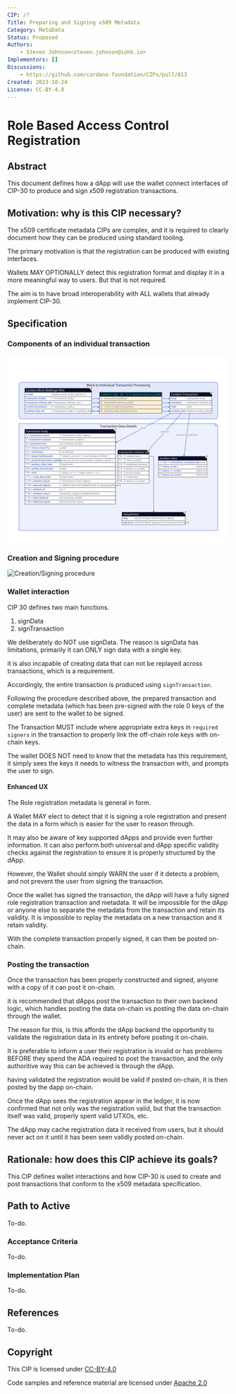 ```yaml
---
CIP: /?
Title: Preparing and Signing x509 Metadata
Category: MetaData
Status: Proposed
Authors:
    - Steven Johnson<steven.johnson@iohk.io>
Implementors: []
Discussions:
    - https://github.com/cardano-foundation/CIPs/pull/813
Created: 2023-10-24
License: CC-BY-4.0
---
```


<!-- markdownlint-disable MD025-->
# Role Based Access Control Registration

## Abstract

This document defines how a dApp will use the wallet connect interfaces of CIP-30 to produce and sign
x509 registration transactions.

## Motivation: why is this CIP necessary?

The x509 certificate metadata CIPs are complex, and it is required to clearly document how they
can be produced using standard tooling.

The primary motivation is that the registration can be produced with existing interfaces.

Wallets MAY OPTIONALLY detect this registration format and display it in a more meaningful way to users.
But that is not required.

The aim is to have broad interoperability with ALL wallets that already implement CIP-30.

## Specification

### Components of an individual transaction

![Cardano Transaction Anatomy](./images/cardano-transaction.svg)

### Creation and Signing procedure

![Creation/Signing procedure](../x509-envelope-metadata/images/metadata-envelope-process.svg)

### Wallet interaction

CIP 30 defines two main functions.

1. signData
2. signTransaction

We deliberately do NOT use signData.
The reason is signData has limitations, primarily it can ONLY sign data with a single key.

it is also incapable of creating data that can not be replayed across transactions, which is a requirement.

Accordingly, the entire transaction is produced using `signTransaction`.

Following the procedure described above, the prepared transaction and complete metadata
(which has been pre-signed with the role 0 keys of the user) are sent to the wallet to be signed.

The Transaction MUST include where appropriate extra keys in `required signers` in the transaction to properly
link the off-chain role keys with on-chain keys.

The wallet DOES NOT need to know that the metadata has this requirement, it simply sees the keys it needs to witness
the transaction with, and prompts the user to sign.

#### Enhanced UX

The Role registration metadata is general in form.

A Wallet MAY elect to detect that it is signing a role registration and
present the data in a form which is easier for the user to reason through.

It may also be aware of key supported dApps and provide even further information.
It can also perform both universal and dApp specific validity checks against the registration to ensure
it is properly structured by the dApp.

However, the Wallet should simply WARN the user if it detects a problem, and not prevent the user from
signing the transaction.

Once the wallet has signed the transaction, the dApp will have a fully signed role registration transaction and metadata.
It will be impossible for the dApp or anyone else to separate the metadata from the transaction and retain its validity.
It is impossible to replay the metadata on a new transaction and it retain validity.

With the complete transaction properly signed, it can then be posted on-chain.

### Posting the transaction

Once the transaction has been properly constructed and signed, anyone with a copy of it can post it on-chain.

it is recommended that dApps post the transaction to their own backend logic, which handles posting the data on-chain
vs posting the data on-chain through the wallet.

The reason for this, is this affords the dApp backend the opportunity to
validate the registration data in its entirety before posting it on-chain.

It is preferable to inform a user their registration is invalid or has problems
BEFORE they spend the ADA required to post the transaction,
and the only authoritive way this can be achieved is through the dApp.

having validated the registration would be valid if posted on-chain, it is then posted by the dapp on-chain.

Once the dApp sees the registration appear in the ledger,
it is now confirmed that not only was the registration valid, but that the transaction itself was valid,
properly spent valid UTXOs, etc.

The dApp may cache registration data it received from users,
but it should never act on it until it has been seen validly posted on-chain.

## Rationale: how does this CIP achieve its goals?

This CIP defines wallet interactions and how CIP-30 is used to create and
post transactions that conform to the x509 metadata specification.

## Path to Active

To-do.

### Acceptance Criteria

To-do.

### Implementation Plan

To-do.

## References

To-do.

## Copyright

This CIP is licensed under [CC-BY-4.0]

Code samples and reference material are licensed under [Apache 2.0]

[CC-BY-4.0]: https://creativecommons.org/licenses/by/4.0/legalcode
[Apache 2.0]: https://www.apache.org/licenses/LICENSE-2.0.html
